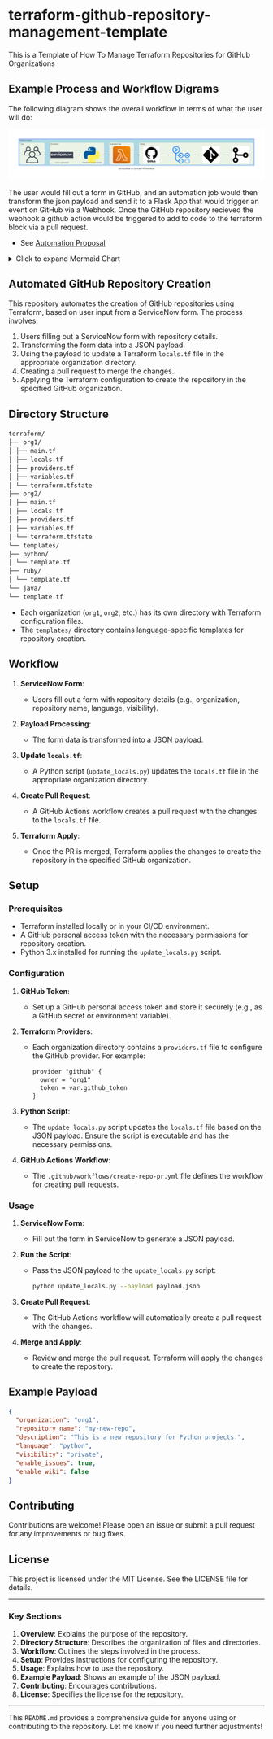 # terraform-github-repository-management-template

This is a Template of How To Manage Terraform Repositories for GitHub Organizations

## Example Process and Workflow Digrams

The following diagram shows the overall workflow in terms of what the user will do:

![image](./images/servicenow_github_workflow.png)

The user would fill out a form in GitHub, and an automation job would then transform the json payload and send it to a Flask App that would trigger an event on GitHub via a Webhook. Once the GitHub repository recieved the webhook a github action would be triggered to add to code to the terraform block via a pull request.

- See [Automation Proposal](.AUTOMATION_PROPOSAL.md)

<details>
  <summary>Click to expand Mermaid Chart</summary>

```mermaid
graph TD
    A[ServiceNow Form] --> B[User Input]
    B --> C{Target Organization}
    C -->|org1| D1[org1/locals.tf]
    C -->|org2| D2[org2/locals.tf]
    C -->|orgN| DN[orgN/locals.tf]
    D1 --> E1[Update locals.tf for org1]
    D2 --> E2[Update locals.tf for org2]
    DN --> EN[Update locals.tf for orgN]
    E1 --> F1[Create PR for org1]
    E2 --> F2[Create PR for org2]
    EN --> FN[Create PR for orgN]
    F1 --> G1[Merge PR for org1]
    F2 --> G2[Merge PR for org2]
    FN --> GN[Merge PR for orgN]
    G1 --> H1[Terraform Apply for org1]
    G2 --> H2[Terraform Apply for org2]
    GN --> HN[Terraform Apply for orgN]
    H1 --> I1[GitHub Repository Created in org1]
    H2 --> I2[GitHub Repository Created in org2]
    HN --> IN[GitHub Repository Created in orgN]

    subgraph ServiceNow
        A
        B
        C
    end

    subgraph GitHub Repository
        I1
        I2
        IN
    end

    subgraph Terraform Configuration
        D1
        D2
        DN
        E1
        E2
        EN
        F1
        F2
        FN
        G1
        G2
        GN
        H1
        H2
        HN
    end
```
</details>

## Automated GitHub Repository Creation

This repository automates the creation of GitHub repositories using Terraform, based on user input from a ServiceNow form. The process involves:

1. Users filling out a ServiceNow form with repository details.
2. Transforming the form data into a JSON payload.
3. Using the payload to update a Terraform `locals.tf` file in the appropriate organization directory.
4. Creating a pull request to merge the changes.
5. Applying the Terraform configuration to create the repository in the specified GitHub organization.

## Directory Structure

```bash
terraform/
├── org1/
│ ├── main.tf
│ ├── locals.tf
│ ├── providers.tf
│ ├── variables.tf
│ └── terraform.tfstate
├── org2/
│ ├── main.tf
│ ├── locals.tf
│ ├── providers.tf
│ ├── variables.tf
│ └── terraform.tfstate
└── templates/
├── python/
│ └── template.tf
├── ruby/
│ └── template.tf
└── java/
└── template.tf
```


- Each organization (`org1`, `org2`, etc.) has its own directory with Terraform configuration files.
- The `templates/` directory contains language-specific templates for repository creation.

## Workflow

1. **ServiceNow Form**:
   - Users fill out a form with repository details (e.g., organization, repository name, language, visibility).

2. **Payload Processing**:
   - The form data is transformed into a JSON payload.

3. **Update `locals.tf`**:
   - A Python script (`update_locals.py`) updates the `locals.tf` file in the appropriate organization directory.

4. **Create Pull Request**:
   - A GitHub Actions workflow creates a pull request with the changes to the `locals.tf` file.

5. **Terraform Apply**:
   - Once the PR is merged, Terraform applies the changes to create the repository in the specified GitHub organization.

## Setup

### Prerequisites

- Terraform installed locally or in your CI/CD environment.
- A GitHub personal access token with the necessary permissions for repository creation.
- Python 3.x installed for running the `update_locals.py` script.

### Configuration

1. **GitHub Token**:
   - Set up a GitHub personal access token and store it securely (e.g., as a GitHub secret or environment variable).

2. **Terraform Providers**:
   - Each organization directory contains a `providers.tf` file to configure the GitHub provider. For example:

     ```hcl
     provider "github" {
       owner = "org1"
       token = var.github_token
     }
     ```

3. **Python Script**:
   - The `update_locals.py` script updates the `locals.tf` file based on the JSON payload. Ensure the script is executable and has the necessary permissions.

4. **GitHub Actions Workflow**:
   - The `.github/workflows/create-repo-pr.yml` file defines the workflow for creating pull requests.

### Usage

1. **ServiceNow Form**:
   - Fill out the form in ServiceNow to generate a JSON payload.

2. **Run the Script**:
   - Pass the JSON payload to the `update_locals.py` script:

     ```bash
     python update_locals.py --payload payload.json
     ```

3. **Create Pull Request**:
   - The GitHub Actions workflow will automatically create a pull request with the changes.

4. **Merge and Apply**:
   - Review and merge the pull request. Terraform will apply the changes to create the repository.

## Example Payload

```json
{
  "organization": "org1",
  "repository_name": "my-new-repo",
  "description": "This is a new repository for Python projects.",
  "language": "python",
  "visibility": "private",
  "enable_issues": true,
  "enable_wiki": false
}
```

## Contributing

Contributions are welcome! Please open an issue or submit a pull request for any improvements or bug fixes.

## License

This project is licensed under the MIT License. See the LICENSE file for details.

---

### **Key Sections**
1. **Overview**: Explains the purpose of the repository.
2. **Directory Structure**: Describes the organization of files and directories.
3. **Workflow**: Outlines the steps involved in the process.
4. **Setup**: Provides instructions for configuring the repository.
5. **Usage**: Explains how to use the repository.
6. **Example Payload**: Shows an example of the JSON payload.
7. **Contributing**: Encourages contributions.
8. **License**: Specifies the license for the repository.

---

This `README.md` provides a comprehensive guide for anyone using or contributing to the repository. Let me know if you need further adjustments!